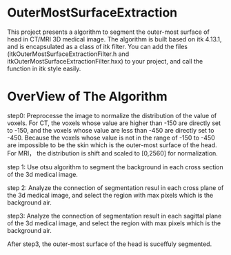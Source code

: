 # OuterMostSurfaceExtraction
This project presents a algorithm to segment the outer-most surface of head in CT/MRI 3D medical image.
The algorithm is built based on itk 4.13.1, and is encapsulated as a class of itk filter. You can add the files (itkOuterMostSurfaceExtractionFilter.h and itkOuterMostSurfaceExtractionFilter.hxx) to your project, and call the function in itk style easily.

# OverView of The Algorithm
step0: Preprocesse the image to normalize the distribution of the value of voxels.
        For CT, the voxels whose value are higher than -150 are directly set to -150, and the voxels whose value are less than -450 are directly set to -450. Because the voxels whose value is not in the range of -150 to -450 are impossible to be the skin which is the outer-most surface of the head.
        For MRI， the distribution is shift and scaled to [0,2560] for normalization.
        
step 1: Use otsu algorithm to segment the background in each cross section of the 3d medical image.

step 2: Analyze the connection of segmentation resul in each cross plane of the 3d medical image, and select the region with max pixels which is the background air.

step3: Analyze the connection of segmentation result in each sagittal plane of the 3d medical image, and select the region with max pixels which is the background air. 

After step3, the outer-most surface of the head is suceffuly segmented.


